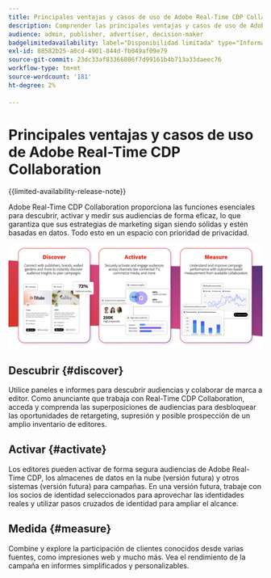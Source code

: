 ```yaml
---
title: Principales ventajas y casos de uso de Adobe Real-Time CDP Collaboration
description: Comprender las principales ventajas y casos de uso de Adobe Real-Time CDP Collaboration
audience: admin, publisher, advertiser, decision-maker
badgelimitedavailability: label="Disponibilidad limitada" type="Informative" url="https://helpx.adobe.com/legal/product-descriptions/real-time-customer-data-platform-collaboration.html newtab=true"
exl-id: 88582b25-a0cd-4901-844d-fb049af09e79
source-git-commit: 23dc33af83366806f7d99161b4b713a33daeec76
workflow-type: tm+mt
source-wordcount: '181'
ht-degree: 2%

---
```


# Principales ventajas y casos de uso de Adobe Real-Time CDP Collaboration

{{limited-availability-release-note}}

Adobe Real-Time CDP Collaboration proporciona las funciones esenciales para descubrir, activar y medir sus audiencias de forma eficaz, lo que garantiza que sus estrategias de marketing sigan siendo sólidas y estén basadas en datos. Todo esto en un espacio con prioridad de privacidad.

![Ventajas y casos de uso de Real-Time CDP Collaboration](/help/assets/benefits-use-cases/discover-activate-measure.png)

## Descubrir {#discover}

Utilice paneles e informes para descubrir audiencias y colaborar de marca a editor.
Como anunciante que trabaja con Real-Time CDP Collaboration, acceda y comprenda las superposiciones de audiencias para desbloquear las oportunidades de retargeting, supresión y posible prospección de un amplio inventario de editores.

## Activar {#activate}

Los editores pueden activar de forma segura audiencias de Adobe Real-Time CDP, los almacenes de datos en la nube (versión futura) y otros sistemas (versión futura) para campañas.
En una versión futura, trabaje con los socios de identidad seleccionados para aprovechar las identidades reales y utilizar pasos cruzados de identidad para ampliar el alcance.

## Medida {#measure}

Combine y explore la participación de clientes conocidos desde varias fuentes, como impresiones web y mucho más.
Vea el rendimiento de la campaña en informes simplificados y personalizables.

<!--

## Sample use cases

Some use cases that you can explore are:

* [Prospecting](/help/guide/use-cases/prospecting.md)
* [Retargeting](/help/guide/use-cases/retargeting.md)
* [Suppression](/help/guide/use-cases/suppression.md)

-->
